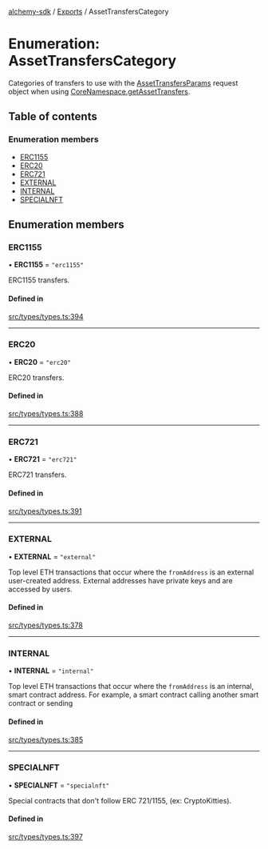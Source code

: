 [alchemy-sdk](../README.md) / [Exports](../modules.md) / AssetTransfersCategory

# Enumeration: AssetTransfersCategory

Categories of transfers to use with the [AssetTransfersParams](../interfaces/AssetTransfersParams.md) request
object when using [CoreNamespace.getAssetTransfers](../classes/CoreNamespace.md#getassettransfers).

## Table of contents

### Enumeration members

- [ERC1155](AssetTransfersCategory.md#erc1155)
- [ERC20](AssetTransfersCategory.md#erc20)
- [ERC721](AssetTransfersCategory.md#erc721)
- [EXTERNAL](AssetTransfersCategory.md#external)
- [INTERNAL](AssetTransfersCategory.md#internal)
- [SPECIALNFT](AssetTransfersCategory.md#specialnft)

## Enumeration members

### ERC1155

• **ERC1155** = `"erc1155"`

ERC1155 transfers.

#### Defined in

[src/types/types.ts:394](https://github.com/alchemyplatform/alchemy-sdk-js/blob/c4bab3e/src/types/types.ts#L394)

___

### ERC20

• **ERC20** = `"erc20"`

ERC20 transfers.

#### Defined in

[src/types/types.ts:388](https://github.com/alchemyplatform/alchemy-sdk-js/blob/c4bab3e/src/types/types.ts#L388)

___

### ERC721

• **ERC721** = `"erc721"`

ERC721 transfers.

#### Defined in

[src/types/types.ts:391](https://github.com/alchemyplatform/alchemy-sdk-js/blob/c4bab3e/src/types/types.ts#L391)

___

### EXTERNAL

• **EXTERNAL** = `"external"`

Top level ETH transactions that occur where the `fromAddress` is an
external user-created address. External addresses have private keys and are
accessed by users.

#### Defined in

[src/types/types.ts:378](https://github.com/alchemyplatform/alchemy-sdk-js/blob/c4bab3e/src/types/types.ts#L378)

___

### INTERNAL

• **INTERNAL** = `"internal"`

Top level ETH transactions that occur where the `fromAddress` is an
internal, smart contract address. For example, a smart contract calling
another smart contract or sending

#### Defined in

[src/types/types.ts:385](https://github.com/alchemyplatform/alchemy-sdk-js/blob/c4bab3e/src/types/types.ts#L385)

___

### SPECIALNFT

• **SPECIALNFT** = `"specialnft"`

Special contracts that don't follow ERC 721/1155, (ex: CryptoKitties).

#### Defined in

[src/types/types.ts:397](https://github.com/alchemyplatform/alchemy-sdk-js/blob/c4bab3e/src/types/types.ts#L397)
